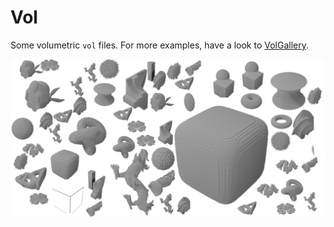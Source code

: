 # Vol

Some volumetric `vol` files. For more examples, have a look to
[VolGallery](https://github.com/dcoeurjo/VolGallery).


![](https://raw.githubusercontent.com/dcoeurjo/VolGallery/master/output.png)

